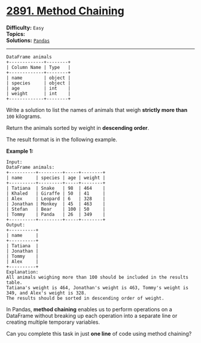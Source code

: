 # [2891. Method Chaining](https://leetcode.com/problems/method-chaining/)

**Difficulty:** `Easy`  
**Topics:**   
**Solutions:** [`Pandas`](../../src/python/challenges/problems/pandas/method_chaining_test.py)  

---

```
DataFrame animals
+-------------+--------+
| Column Name | Type   |
+-------------+--------+
| name        | object |
| species     | object |
| age         | int    |
| weight      | int    |
+-------------+--------+
```

Write a solution to list the names of animals that weigh **strictly more than** `100` kilograms.

Return the animals sorted by weight in **descending order**.

The result format is in the following example.

**Example 1:**

```
Input: 
DataFrame animals:
+----------+---------+-----+--------+
| name     | species | age | weight |
+----------+---------+-----+--------+
| Tatiana  | Snake   | 98  | 464    |
| Khaled   | Giraffe | 50  | 41     |
| Alex     | Leopard | 6   | 328    |
| Jonathan | Monkey  | 45  | 463    |
| Stefan   | Bear    | 100 | 50     |
| Tommy    | Panda   | 26  | 349    |
+----------+---------+-----+--------+
Output: 
+----------+
| name     |
+----------+
| Tatiana  |
| Jonathan |
| Tommy    |
| Alex     |
+----------+
Explanation: 
All animals weighing more than 100 should be included in the results table.
Tatiana's weight is 464, Jonathan's weight is 463, Tommy's weight is 349, and Alex's weight is 328.
The results should be sorted in descending order of weight.
```

In Pandas, **method chaining** enables us to perform operations on a DataFrame without breaking up each operation into a separate line or creating multiple temporary variables.

Can you complete this task in just **one line** of code using method chaining?